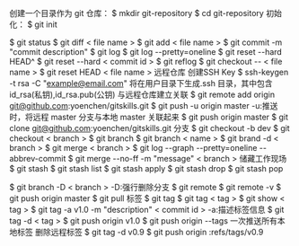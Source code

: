 创建一个目录作为 git 仓库：
 $ mkdir git-repository
 $ cd git-repository
初始化：
 $ git init

 $ git status 
 $ git diff < file name >
 $ git add < file name >
 $ git commit -m "commit description"
 $ git log
 $ git log --pretty=oneline
 $ git reset --hard HEAD^
 $ git reset --hard < commit id >
 $ git reflog
 $ git checkout -- < file name > 
 $ git reset HEAD < file name >
远程仓库
创建SSH Key
 $ ssh-keygen -t rsa -C "example@email.com"
 将在用户目录下生成.ssh 目录，其中包含id_rsa(私钥),id_rsa.pub(公钥)
与远程仓库建立关联
 $ git remote add origin git@github.com:yoenchen/gitskills.git
 $ git push -u origin master   -u:推送时，将远程 master 分支与本地 master 关联起来
 $ git push origin master
 $ git clone git@github.com:yoenchen/gitskills.git
分支
 $ git checkout -b dev 
 $ git checkout < branch >
 $ git branch
 $ git branch < name >
 $ git brand -d < branch >
 $ git merge < branch >
 $ git log --graph --pretty=oneline --abbrev-commit
 $ git merge --no-ff -m "message" < branch >
储藏工作现场
 $ git stash
 $ git stash list
 $ git stash apply
 $ git stash drop
 $ git stash pop 

 $ git branch -D < branch >   -D:强行删除分支
 $ git remote
 $ git remote -v 
 $ git push origin master 
 $ git pull
标签
 $ git tag 
 $ git tag < tag >
 $ git show < tag >
 $ git tag -a v1.0 -m "description" < commit id >    -a:描述标签信息
 $ git tag -d < tag >
 $ git push origin v1.0
 $ git push origin --tags  一次推送所有本地标签
 删除远程标签
 $ git tag -d v0.9
 $ git push origin :refs/tags/v0.9
